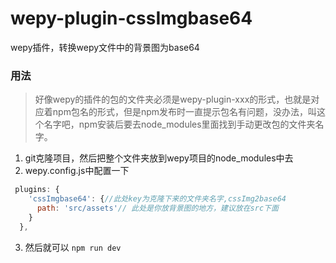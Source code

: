 # wepy-plugin-cssImgbase64
wepy插件，转换wepy文件中的背景图为base64
### 用法
> 好像wepy的插件的包的文件夹必须是wepy-plugin-xxx的形式，也就是对应着npm包名的形式，但是npm发布时一直提示包名有问题，没办法，叫这个名字吧，npm安装后要去node_modules里面找到手动更改包的文件夹名字。
1.  git克隆项目，然后把整个文件夹放到wepy项目的node_modules中去
2.  wepy.config.js中配置一下
```javascript
 plugins: {
    'cssImgbase64': {//此处key为克隆下来的文件夹名字,cssImg2base64
      path: 'src/assets'// 此处是你放背景图的地方，建议放在src下面
    }
  },
```
3. 然后就可以 ```npm run dev ```


